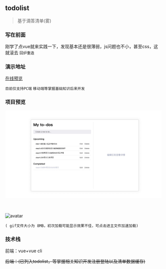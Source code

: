 ## todolist
> 基于滴答清单(雾)

### 写在前面
刚学了点vue就来实践一下，发现基本还是很薄弱，js问题也不小，甚至css，这就滚去 `回炉重造`

### 演示地址

[在线预览](https://yooabe.github.io/vue-todolist/index.html)

`目前仅支持PC端`
`移动端等掌握基础知识后来开发`

### 项目预览
![avatar](/demo.jpg)

<br>

![avatar](/demo.gif)

`( gif文件大小为 8MB，初次加载可能显示效果不佳，可点击进主文件加速加载)`
<br>

### 技术栈

前端：vue+vue cli

<s>后端：(已列入todolist，等掌握相关知识开发注册登陆以及清单数据缓存)</s>

